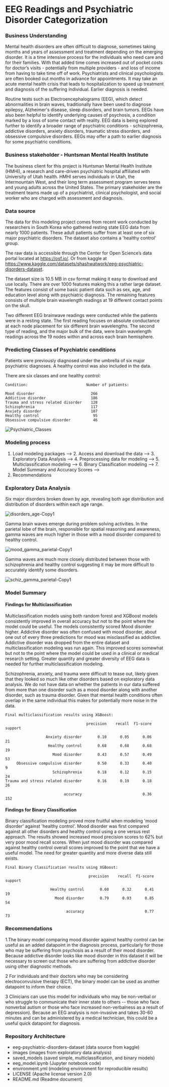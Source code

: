 # EEG Readings and Psychiatric Disorder Categorization


### Business Understanding


Mental health disorders are often difficult to diagnose, sometimes taking months and years of assessment and treatment depending on the emerging disorder. It is a time intensive process for the individuals who need care and for their families. With that added time comes increased out of pocket costs for doctor’s visits - potentially from multiple providers - and loss of income from having to take time off of work. Psychiatrists and clinical psychologists are often booked out months in advance for appointments. It may take an acute mental health crisis that leads to hospitalization to speed up treatment and diagnosis of the suffering individual. Earlier diagnosis is needed.

Routine tests such as Electroencephalograms (EEG), which detect abnormalities in brain waves, traditionally have been used to diagnose epilepsy, Alzheimer's disease, sleep disorders, and brain tumors. EEGs have also been helpful to identify underlying causes of psychosis, a condition marked by a loss of some contact with reality. EEG data is being explored further to identify a broader range of psychiatric conditions - schizophrenia, addictive disorders, anxiety disorders, traumatic stress disorders, and obsessive compulsive disorders. EEGs may offer a path to earlier diagnosis for some psychiatric conditions.

### Business stakeholder - Huntsman Mental Health Institute

The business client for this project is Huntsman Mental Health Institute (HMHI), a research and care-driven psychiatric hospital affiliated with University of Utah health. HMHI serves individuals in Utah, the Intermountain West, and their long term assessment program serves teens and young adults across the United States. The primary stakeholder are the treatment teams made up of a psychiatrist, clinical psychologist, and social worker who are charged with assessment and diagnosis. 


### Data source 

The data for this modeling project comes from recent work conducted by researchers in South Korea who gathered resting state EEG data from nearly 1000 patients. These adult patients suffer from at least one of six major psychiatric disorders. The dataset also contains a 'healthy control' group. 

The raw data is accessible through the Center for Open Science’s data portal located at https://osf.io/. Or from kaggle at https://www.kaggle.com/datasets/shashwatwork/eeg-psychiatric-disorders-dataset. 

The dataset size is 10.5 MB in csv format making it easy to download and use locally. There are over 1000 features making this a rather large dataset. The features consist of some basic patient data such as sex, age, and education level along with psychiatric diagnosis. The remaining features consists of multiple brain wavelength readings at 19 different contact points on the skull. 

Two different EEG brainwave readings were conducted while the patients were in a resting state. The first reading focuses on absolute conductance at each node placement for six different brain wavelengths. The second type of reading, and the major bulk of the data, were brain wavelength readings across the 19 nodes within and across each brain hemisphere. 

### Predicting Classes of Psychiatric conditions

Patients were previously diagnosed under the umbrella of six major psychiatric diagnoses. A healthy control was also included in the data. 

There are six classes and one healthy control:

    Condition:                          Number of patients: 

    Mood disorder                         266
    Addictive disorder                    186
    Trauma and stress related disorder    128
    Schizophrenia                         117
    Anxiety disorder                      107
    Healthy control                        95
    Obsessive compulsive disorder          46
    
![Psychiatric_Classes](https://github.com/JM-Hansen/capstone/assets/104652254/80352161-d959-4e1d-a04a-bfe332a71ea7)


### Modeling process

1. Load modeling packages --> 2. Access and download the data --> 3. Exploratory Data Analysis --> 4. Preprocessing data for modeling --> 5. Multiclassification modeling --> 6. Binary Classification modeling --> 7. Model Summary and Accuracy Scores -->
8. Recommendations 

### Exploratory Data Analysis

Six major disorders broken down by age, revealing both age distribution and distribution of disorders within each age range.

![disorders_age-Copy1](https://github.com/JM-Hansen/capstone/assets/104652254/81f7cd08-b08f-4901-813e-35c1d95e1ebf)

Gamma brain waves emerge during problem solving activities. In the parietal lobe of the brain, responsible for spatial reasoning and awareness, gamma waves are much higher in those with a mood disorder compared to healthy control. 

![mood_gamma_parietal-Copy1](https://github.com/JM-Hansen/capstone/assets/104652254/ef9cebd5-6b39-4a7c-b739-65371afa1259)

Gamma waves are much more closely distributed between those with schizophrenia and healthy control suggesting it may be more difficult to accurately identify some disorders. 

![schiz_gamma_parietal-Copy1](https://github.com/JM-Hansen/capstone/assets/104652254/b0a635fb-68c6-4a86-a7a4-12df573145aa)

### Model Summary 

#### Findings for Multiclassification 

   Multiclassification models using both random forest and XGBoost models consistently improved in overall accuracy but not to the point where the model could be useful. The models consistently scored Mood disorder higher. Addictive disorder was often confused with mood disorder, about one out of every three predictions for mood was misclassified as addictive. Addictive disorder was dropped from the entire dataset and multiclassification modeling was run again. This improved scores somewhat but not to the point where the model could be used in a clinical or medical research setting. Greater quantity and greater diversity of EEG data is needed for further multiclassification modeling. 
    
   Schizophrenia, anxiety, and trauma were difficult to tease out, likely given that they looked so much  like other disorders based on exploratory data analysis. We do not have data on whether the patients in our data suffered from more than one disorder such as a mood disorder along with another disorder, such as trauma disorder. Given that mental health conditions often overlap in the same individual this makes for potentially more noise in the data. 
    
    Final multiclassification results using XGBoost:
    
                                        precision    recall  f1-score   support

                      Anxiety disorder       0.10      0.05      0.06        21
                       Healthy control       0.68      0.68      0.68        19
                         Mood disorder       0.43      0.57      0.49        53
         Obsessive compulsive disorder       0.50      0.33      0.40         9
                         Schizophrenia       0.18      0.12      0.15        24
    Trauma and stress related disorder       0.16      0.19      0.18        26

                              accuracy                           0.36       152
    
#### Findings for Binary Classification 

   Binary classification modeling proved more fruitful when modeling 'mood disorder' against 'healthy control'. Mood disorder was first  compared against all other disorders and healthy control using a one versus rest approach. The results showed increased mood precision scores to 62% but very poor mood recall scores. When just mood disorder was compared against healthy control overall scores improved to the point that we have a useful model. The need for greater quantity and more diverse data still exists. 
    
    Final Binary Classification results using XGBoost:
    
                                         precision    recall  f1-score   support

                        Healthy control       0.60      0.32      0.41        19
                          Mood disorder       0.79      0.93      0.85        54

                               accuracy                           0.77        73
    


### Recommendations


1.The binary model comparing mood disorder against healthy control can be useful as an added datapoint in the diagnosis process, particularly for those who may be suffering from psychosis as a result of their mood disorder. Because addictive disorder looks like mood disorder in this dataset it will be necessary to screen out those who are suffering from addictive disorder using other diagnostic methods. 

2 For individuals and their doctors who may be considering electroconvulsive therapy (ECT), the binary model can be used as another datapoint to inform their choice. 

3 Clinicians can use this model for individuals who may be non-verbal or who struggle to communicate their inner state to others -- those who face nonverbal autism or those who face increased non-verbalness as a result of depression). Because an EEG analysis is non-invasive and takes 30-60 minutes and can be administered by a medical technician, this could be a useful quick datapoint for diagnosis.

### Repository Architecture

* eeg-psychiatric-disorders-dataset  (data source from kaggle)
* images                             (images from exploratory data analysis)
* saved_models                       (saved simple, multiclassification, and binary models)
* eeg_model.ipynb                    (Jupyter notebook code)
* environment.yml                    (modeling environment for reproducible results)
* LICENSE                            (Apache license version 2.0)
* README.md                          (Readme document)
